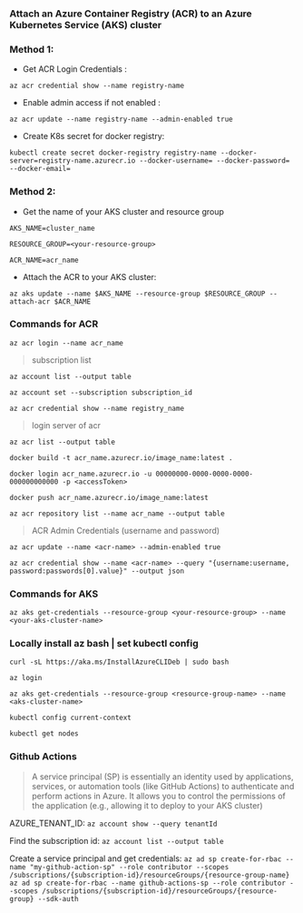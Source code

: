 ### Attach an Azure Container Registry (ACR) to an Azure Kubernetes Service (AKS) cluster

### Method 1: 

- Get ACR Login Credentials :

```az acr credential show --name registry-name```

- Enable admin access if not enabled :

```az acr update --name registry-name --admin-enabled true```

- Create K8s secret for docker registry:

```kubectl create secret docker-registry registry-name --docker-server=registry-name.azurecr.io --docker-username= --docker-password= --docker-email=```

### Method 2:

- Get the name of your AKS cluster and resource group

```AKS_NAME=cluster_name```


```RESOURCE_GROUP=<your-resource-group>```


```ACR_NAME=acr_name```

- Attach the ACR to your AKS cluster:

```az aks update --name $AKS_NAME --resource-group $RESOURCE_GROUP --attach-acr $ACR_NAME```


### Commands for ACR

```az acr login --name acr_name```

> subscription list

```az account list --output table```

```az account set --subscription subscription_id```

```az acr credential show --name registry_name```

> login server of acr

```az acr list --output table```

```docker build -t acr_name.azurecr.io/image_name:latest .```

```docker login acr_name.azurecr.io -u 00000000-0000-0000-0000-000000000000 -p <accessToken>```

```docker push acr_name.azurecr.io/image_name:latest```

```az acr repository list --name acr_name --output table```


> ACR Admin Credentials (username and password)


```az acr update --name <acr-name> --admin-enabled true```

```az acr credential show --name <acr-name> --query "{username:username, password:passwords[0].value}" --output json```


### Commands for AKS

```az aks get-credentials --resource-group <your-resource-group> --name <your-aks-cluster-name>```


### Locally install az bash | set kubectl config

```curl -sL https://aka.ms/InstallAzureCLIDeb | sudo bash```


```az login```


```az aks get-credentials --resource-group <resource-group-name> --name <aks-cluster-name>```


```kubectl config current-context```


```kubectl get nodes```


### Github Actions
> A service principal (SP) is essentially an identity used by applications, services, or automation tools (like GitHub Actions) to authenticate and perform actions in Azure. It allows you to control the permissions of the application (e.g., allowing it to deploy to your AKS cluster)

AZURE_TENANT_ID:
```az account show --query tenantId```

Find the subscription id:
```az account list --output table```

Create a service principal and get credentials:
```az ad sp create-for-rbac --name "my-github-action-sp" --role contributor --scopes /subscriptions/{subscription-id}/resourceGroups/{resource-group-name}```
```az ad sp create-for-rbac --name github-actions-sp --role contributor --scopes /subscriptions/{subscription-id}/resourceGroups/{resource-group} --sdk-auth```


